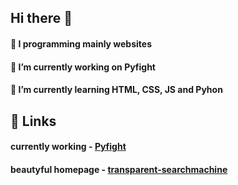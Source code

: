 ## Hi there 👋

#### 💫 I programming mainly websites
#### 🔭 I’m currently working on __Pyfight__
#### 🌱 I’m currently learning __HTML, CSS, JS and Pyhon__

## 📎 Links
#### currently working - <a href="https://github.com/n-km/Pyfight">Pyfight</a>
#### beautyful homepage - <a href="https://github.com/n-km/transparent-searchmachine">transparent-searchmachine</a>
<!--
**n-km/n-km** is a ✨ _special_ ✨ repository because its `README.md` (this file) appears on your GitHub profile.

Here are some ideas to get you started:

- 🔭 I’m currently working on ...
- 🌱 I’m currently learning ...
- 👯 I’m looking to collaborate on ...
- 🤔 I’m looking for help with ...
- 💬 Ask me about ...
- 📫 How to reach me: ...
- 😄 Pronouns: ...
- ⚡ Fun fact: ...
-->
